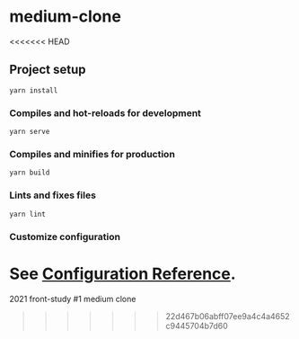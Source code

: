 # medium-clone
<<<<<<< HEAD

## Project setup
```
yarn install
```

### Compiles and hot-reloads for development
```
yarn serve
```

### Compiles and minifies for production
```
yarn build
```

### Lints and fixes files
```
yarn lint
```

### Customize configuration
See [Configuration Reference](https://cli.vuejs.org/config/).
=======
2021 front-study #1 medium clone
>>>>>>> 22d467b06abff07ee9a4c4a4652c9445704b7d60
